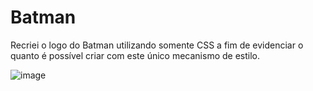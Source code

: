 # Batman
Recriei o logo do Batman utilizando somente CSS a fim de evidenciar o quanto é possível criar com este único mecanismo de estilo. 

![image](https://user-images.githubusercontent.com/90053879/146604561-d41f3c38-5a53-4c1b-a798-9cfd0779a272.png)
